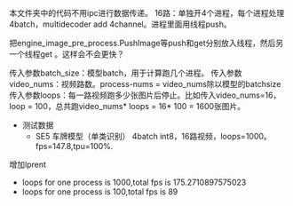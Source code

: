 本文件夹中的代码不用ipc进行数据传递。
16路：单独开4个进程，每个进程处理4batch，multidecoder add 4channel。进程里面用线程push。

把engine_image_pre_process.PushImage等push和get分别放入线程，然后另一个线程get 。这样会不会更快？ 

传入参数batch_size：模型batch，用于计算跑几个进程。
传入参数video_nums：视频路数。process-nums = video_nums除以模型的batchsize
传入参数loops：每一路视频跑多少张图片后停止。比如传入video_nums=16，loop = 100，总共跑video_nums* loops = 16* 100 = 1600张图片。


- 测试数据 
    - SE5 车牌模型（单类识别） 4batch int8，16路视频，loops=1000。fps=147.8,tpu=100%.

    
增加lprent

- loops for one process is 1000,total fps is 175.2710897575023
- loops for one process is 100,total fps is 89
